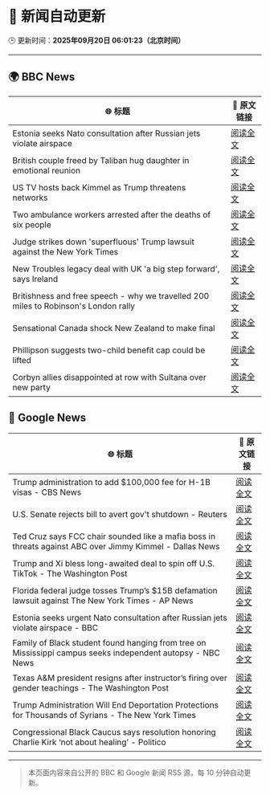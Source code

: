 # 🧠 新闻自动更新

🕒 更新时间：**2025年09月20日 06:01:23（北京时间）**

---

## 🌍 BBC News

| 🌐 标题 | 🔗 原文链接 |
|--------|-------------|
| Estonia seeks Nato consultation after Russian jets violate airspace | [阅读全文](https://www.bbc.com/news/articles/czrp6p5mj3zo?at_medium=RSS&at_campaign=rss) |
| British couple freed by Taliban hug daughter in emotional reunion | [阅读全文](https://www.bbc.com/news/articles/c0q7l8ewj0wo?at_medium=RSS&at_campaign=rss) |
| US TV hosts back Kimmel as Trump threatens networks | [阅读全文](https://www.bbc.com/news/articles/clyxjve3pe2o?at_medium=RSS&at_campaign=rss) |
| Two ambulance workers arrested after the deaths of six people | [阅读全文](https://www.bbc.com/news/articles/cvgvnvnm0vro?at_medium=RSS&at_campaign=rss) |
| Judge strikes down 'superfluous' Trump lawsuit against the New York Times | [阅读全文](https://www.bbc.com/news/articles/c62n7025wdgo?at_medium=RSS&at_campaign=rss) |
| New Troubles legacy deal with UK 'a big step forward', says Ireland | [阅读全文](https://www.bbc.com/news/articles/ckged550k76o?at_medium=RSS&at_campaign=rss) |
| Britishness and free speech - why we travelled 200 miles to Robinson's London rally | [阅读全文](https://www.bbc.com/news/articles/c4g9006l6z6o?at_medium=RSS&at_campaign=rss) |
| Sensational Canada shock New Zealand to make final | [阅读全文](https://www.bbc.com/sport/rugby-union/articles/cy8r5pyrk80o?at_medium=RSS&at_campaign=rss) |
| Phillipson suggests two-child benefit cap could be lifted | [阅读全文](https://www.bbc.com/news/articles/cwy917g0420o?at_medium=RSS&at_campaign=rss) |
| Corbyn allies disappointed at row with Sultana over new party | [阅读全文](https://www.bbc.com/news/articles/cj4ywy0j0rgo?at_medium=RSS&at_campaign=rss) |

## 📰 Google News

| 🌐 标题 | 🔗 原文链接 |
|--------|-------------|
| Trump administration to add $100,000 fee for H-1B visas - CBS News | [阅读全文](https://news.google.com/rss/articles/CBMibEFVX3lxTE9jejdTSXBlMkdiMnVaeHI0TzJvQjN1VWZXUDhkQnJ2R0dMTElPMFVWcHVyLUoyMXpuaUNnREU0WWpwQUM1TlFlS0ZaVTFnVHBFV0dsTlJYRHZmUXp3dUVBVXUzempNTWsyWjNVQ9IBckFVX3lxTE1QSF9sZkFUN0tteXVxbmhFbHljeFlBUU8tVThsMHotVDJ5OWZWMTNTRE9HSUJDaWw3OTFuS0NuSzB4N2Q2NWdYYnFlZWNLWnVMMEdPR1hOTDd2aXhqRFlwZG5Oa0E1TWM1MG9JcmZ5YlZQQQ?oc=5) |
| U.S. Senate rejects bill to avert gov't shutdown - Reuters | [阅读全文](https://news.google.com/rss/articles/CBMitwFBVV95cUxOc1cwaU5YMnJkakJheTNTQUh2MmFUcmF1elpUTml2aklqYzZ0SVB4Y1VvVlQtUmxFc202YVJyM01oV1gxMzRCMGZINno4eG1WMWU3X1NBSUxDODZyNm5KVWtLLWZwMlY1WDZYZmF2elVmRXVaN19sVnpsdDFBYmxGMlRZbVFUMndFT3BhMEhZVlpDRFJINWVMVHNhYzd2QzZjaUdMUGl2UjF0X2tLSXhwclBCdnBscGM?oc=5) |
| Ted Cruz says FCC chair sounded like a mafia boss in threats against ABC over Jimmy Kimmel - Dallas News | [阅读全文](https://news.google.com/rss/articles/CBMi2wFBVV95cUxQMFZ0TUNlYnctMURGNFBmdHRreDNKZXA5ZTIyemlBcHFGVWYxcWFYamZzU004Q0JTbEJwV3FlSVNfQ2hnZGlIN2xoTnZvOG1hZFdPNFZfMW42cUxWYzN3VkZyMnB2UFB3aTlHSDFpTmtBS1NEVk9HSzgxbmd0SjlFY2V2RzNwblY3S2Z5V191VmtpUHI5aTBJZ3lqVXdVNjM3dUpuUEQwRkRNSW96cW5jR1hzeEZpdjVCWmFtM2htSkpEM2FVdkR4cDBzUEhuWWdKTElnRGdreEtyNkk?oc=5) |
| Trump and Xi bless long-awaited deal to spin off U.S. TikTok - The Washington Post | [阅读全文](https://news.google.com/rss/articles/CBMihwFBVV95cUxNUnBIYnE3NXZNLWYzTW5SSm1RWm90Q04yTjR2bnlNMF84bE5UV1NsTUVyZzViN2JqMVdaZjZnQjAyaV9wNlpZenVpRzFtR0FyMHpadzRzWFVaRnlRNDNqc0NtbWw2Q2l1MDVVeXBSVUxDWU0wajd5SFFMRXppb3FNZlk5b3pMaHc?oc=5) |
| Florida federal judge tosses Trump’s $15B defamation lawsuit against The New York Times - AP News | [阅读全文](https://news.google.com/rss/articles/CBMikgFBVV95cUxORF80WHRCSGZhNTFTSXZDU1JSVnEtWmdOYk9UaURqZzg1YVI2enFDNnU3d00yZy1OR3NHRk1SRTl4d3pvcUJkLUhiOVFZZU8yQm1PaGJJbDBSQnFVRHYxYWVSM29ubFdraGhlN043U2JjMVlfREVyVFpUZTlYNXlrZmtXQW1qb3F5UzF3bUN0Mk9pQQ?oc=5) |
| Estonia seeks urgent Nato consultation after Russian jets violate airspace - BBC | [阅读全文](https://news.google.com/rss/articles/CBMiWkFVX3lxTE9leFZ2YUo5djdncU5WVDgxSm5UNUlLcHZvX0pxUkRGaFNHcUZqWGZkRmxQcEZZd0hCcl9qR1M3NnJVc3REd0RIakRVWEM5SXdTLTZBNFlvX3RNd9IBX0FVX3lxTE9uM0xjN0JfdjNJLWVYZ2lmZ3I2MmNpLVZTaC1ILWpLREFVTUt6d1luTVlnN1pwUmdiRG9IazRMMjRZaFZRZ3I2Yk52WFJEOE9lejBHVkNObjZyeDZ6clZF?oc=5) |
| Family of Black student found hanging from tree on Mississippi campus seeks independent autopsy - NBC News | [阅读全文](https://news.google.com/rss/articles/CBMiugFBVV95cUxOeEhkR3JSb05BZ1NaRkxxdXJnc1NNTzl3MDktTDUxSlZCTjNtblRQRnhrTkpmMnlYd2d2Tk1tNnlGa1ZZZjB0U012TEMxWWxQSm9mbV82eXpCT2ZlalM0WmhHb2Y4SUhPYVdmdkhLdGI2bnpJMlRDM3BUUGw2LUhKR2E1M0E2YkM4ZVJOZWREMmQzLXFxeFl5WW5YeW5kOUxTSjBVUkZKYjFXZ05keWgtWEVBYldJMk9kX2fSAVZBVV95cUxNdVZMUmFjYS1NSnlmZ2gxWXRSR3dfTnpZRFlwdUJ1NE5SSVhZMzNlZU12SUR2bG1kaFFSWTAxdUV4RkZ1aUgyeVl3dEkxSWVpcDdxTDFVUQ?oc=5) |
| Texas A&M president resigns after instructor’s firing over gender teachings - The Washington Post | [阅读全文](https://news.google.com/rss/articles/CBMilwFBVV95cUxQRFV5ZXdfUmF5RWlVVlZCODRrZWl1RFNFS0g1WmZiaEpFUkZrZUVkUjdlRGxYX0hwSHRjVVdOM3hHaE51RkhJNjg5dk01dWRlNW1YSFFoZjh2NURVZmdfNjlTYmFESV92d3VsX0NYNEY5c1pDWlowczBlU0pWNHFFS0pNeUdSOTMtX0phbk9IS21kSzV1Vkhj?oc=5) |
| Trump Administration Will End Deportation Protections for Thousands of Syrians - The New York Times | [阅读全文](https://news.google.com/rss/articles/CBMijwFBVV95cUxQa0NQOXVlQ1BzanBmaExWQy1HcFA4ajhtWTFJdFNtT3Q3RXNUVDh4SWxMeDN6U1FTN0I5VVhNbThTSS1acFo0enM0b1U1aVYzd2pCS21OTURlUkVMcnltUnVDdXVuMHV3c2lJWWVhcmhLTDR1OHUxTkR2NjFoWWFuSWlZbjhDb0JDaVdUX1V5Zw?oc=5) |
| Congressional Black Caucus says resolution honoring Charlie Kirk ‘not about healing’ - Politico | [阅读全文](https://news.google.com/rss/articles/CBMiuAFBVV95cUxNYUVpOERySGd6dTBmSmVtUjYzS2YwSUdpa0lOa2hRUWQ0TUdZU1BVVnhxR2VDNlZ5Nk5DcnMwOElZYWIyUUhRTFlpLThjcEw1TGdZdlY2VmRCTjJTMUtkX2paUkVkSUZ3ZjRzQnJ3VW1JdE1VRU9ETkxjbUw5T0JhTkNkWTA0ZlU3bXNDV0xQSTB3Y2xmbzg1Z0VPSGFZOFNRdmxhWWNJQ1A1QklFdUNmUjBiZDVuZmNN?oc=5) |

---
> 本页面内容来自公开的 BBC 和 Google 新闻 RSS 源，每 10 分钟自动更新。